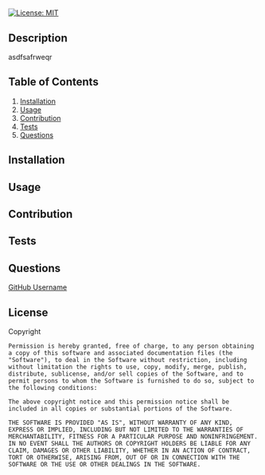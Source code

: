 
# 
[![License: MIT](https://img.shields.io/badge/License-MIT-yellow.svg)](https://opensource.org/licenses/MIT)
## Description  
asdfsafrweqr
## Table of Contents 
1. [Installation](#installation)
2. [Usage](#usage)
3. [Contribution](#contribution)
4. [Tests](#tests)
5. [Questions](#questions)

## Installation
  
## Usage   

## Contribution

## Tests 

## Questions
  
  
[GitHub Username](https://github.com/)
## License
Copyright <YEAR> <NAME>

    Permission is hereby granted, free of charge, to any person obtaining a copy of this software and associated documentation files (the "Software"), to deal in the Software without restriction, including without limitation the rights to use, copy, modify, merge, publish, distribute, sublicense, and/or sell copies of the Software, and to permit persons to whom the Software is furnished to do so, subject to the following conditions:

    The above copyright notice and this permission notice shall be included in all copies or substantial portions of the Software.

    THE SOFTWARE IS PROVIDED "AS IS", WITHOUT WARRANTY OF ANY KIND, EXPRESS OR IMPLIED, INCLUDING BUT NOT LIMITED TO THE WARRANTIES OF MERCHANTABILITY, FITNESS FOR A PARTICULAR PURPOSE AND NONINFRINGEMENT. IN NO EVENT SHALL THE AUTHORS OR COPYRIGHT HOLDERS BE LIABLE FOR ANY CLAIM, DAMAGES OR OTHER LIABILITY, WHETHER IN AN ACTION OF CONTRACT, TORT OR OTHERWISE, ARISING FROM, OUT OF OR IN CONNECTION WITH THE SOFTWARE OR THE USE OR OTHER DEALINGS IN THE SOFTWARE.  